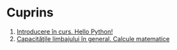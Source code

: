 # Cuprins #

1. [Introducere în curs. Hello Python!](1.%20Introducere%20in%20curs.md#lecia-1-introducere-in-curs)
2. [Capacităţile limbajului în general. Calcule matematice](2.%20Capacitatile%20limbajului.md)